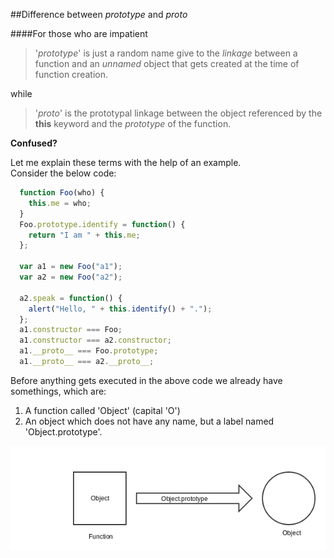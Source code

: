 ##Difference between _prototype_ and _proto_

####For those who are impatient
>'_prototype_' is just a random name give to the _linkage_
>between a function and an _unnamed_ object that gets
>created at the time of function creation.

while
>'_proto_' is the prototypal linkage between the object
>referenced by the **this** keyword and the _prototype_
>of the function.

**Confused?**

Let me explain these terms with the help of an example.  
Consider the below code:  
```javascript
  function Foo(who) {
    this.me = who;
  }
  Foo.prototype.identify = function() {
    return "I am " + this.me;
  };

  var a1 = new Foo("a1");
  var a2 = new Foo("a2");

  a2.speak = function() {
    alert("Hello, " + this.identify() + ".");
  };
  a1.constructor === Foo;
  a1.constructor === a2.constructor;
  a1.__proto__ === Foo.prototype;
  a1.__proto__ === a2.__proto__;
```
Before anything gets executed in the above code
we already have somethings, which are:  

1. A function called 'Object' (capital 'O')
2. An object which does not have any name, but a
  label named 'Object.prototype'.

![View Image](images/object_in_js.png)
